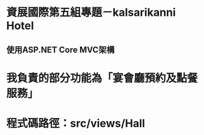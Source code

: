 # 資展國際第五組專題－kalsarikanni Hotel
使用ASP.NET Core MVC架構
-
# 我負責的部分功能為「宴會廳預約及點餐服務」  
# 程式碼路徑：src/views/Hall
